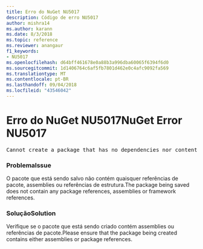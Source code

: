 ```yaml
---
title: Erro do NuGet NU5017
description: Código de erro NU5017
author: mishra14
ms.author: karann
ms.date: 8/3/2018
ms.topic: reference
ms.reviewer: anangaur
f1_keywords:
- NU5017
ms.openlocfilehash: d64bff461678e0a88b3a996dba60065f6394f6d0
ms.sourcegitcommit: 1d1406764c6af5fb7801d462e0c4afc9092fa569
ms.translationtype: MT
ms.contentlocale: pt-BR
ms.lasthandoff: 09/04/2018
ms.locfileid: "43546042"
---
```

# <a name="nuget-error-nu5017"></a><span data-ttu-id="683da-103">Erro do NuGet NU5017</span><span class="sxs-lookup"><span data-stu-id="683da-103">NuGet Error NU5017</span></span>
<pre>Cannot create a package that has no dependencies nor content.</pre>

### <a name="issue"></a><span data-ttu-id="683da-104">Problema</span><span class="sxs-lookup"><span data-stu-id="683da-104">Issue</span></span>

<span data-ttu-id="683da-105">O pacote que está sendo salvo não contém quaisquer referências de pacote, assemblies ou referências de estrutura.</span><span class="sxs-lookup"><span data-stu-id="683da-105">The package being saved does not contain any package references, assemblies or framework references.</span></span>


### <a name="solution"></a><span data-ttu-id="683da-106">Solução</span><span class="sxs-lookup"><span data-stu-id="683da-106">Solution</span></span>

<span data-ttu-id="683da-107">Verifique se o pacote que está sendo criado contém assemblies ou referências de pacote.</span><span class="sxs-lookup"><span data-stu-id="683da-107">Please ensure that the package being created contains either assemblies or package references.</span></span>

